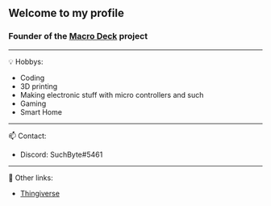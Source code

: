 ## Welcome to my profile

### Founder of the [Macro Deck](https://github.com/SuchByte/Macro-Deck) project

---
💡 Hobbys:
- Coding
- 3D printing
- Making electronic stuff with micro controllers and such
- Gaming
- Smart Home
---
📫 Contact:
- Discord: SuchByte#5461
---
📌 Other links:
- [Thingiverse](https://www.thingiverse.com/suchbyte/designs)

<!--
**SuchByte/SuchByte** is a ✨ _special_ ✨ repository because its `README.md` (this file) appears on your GitHub profile.

Here are some ideas to get you started:

- 🔭 I’m currently working on ...
- 🌱 I’m currently learning ...
- 👯 I’m looking to collaborate on ...
- 🤔 I’m looking for help with ...
- 💬 Ask me about ...
- 📫 How to reach me: ...
- 😄 Pronouns: ...
- ⚡ Fun fact: ...
-->
